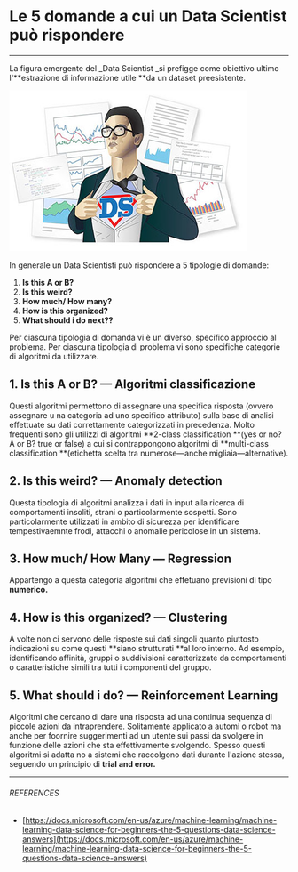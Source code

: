 # Le 5 domande a cui un Data Scientist può rispondere

---

La figura emergente del \_Data Scientist \_si prefigge come obiettivo ultimo l'**estrazione di informazione utile **da un dataset preesistente.

![](/assets/superman-data-scientist-graphic.jpg)

In generale un Data Scientisti può rispondere a 5 tipologie di domande:

1. **Is this A or B?**
2. **Is this weird?**
3. **How much/ How many?**
4. **How is this organized?**
5. **What should i do next??**

Per ciascuna tipologia di domanda vi è un diverso, specifico approccio al problema. Per ciascuna tipologia di problema vi sono specifiche categorie di algoritmi da utilizzare.

## 1. Is this A or B? — Algoritmi classificazione

Questi algoritmi permettono di assegnare una specifica risposta \(ovvero assegnare u na categoria ad uno specifico attributo\) sulla base di analisi effettuate su dati correttamente categorizzati in precedenza. Molto frequenti sono gli utilizzi di algoritmi **2-class classification **\(yes or no? A or B? true or false\) a cui si contrappongono algoritmi di **multi-class classification **\(etichetta scelta tra numerose—anche migliaia—alternative\).

## 2. Is this weird? — Anomaly detection

Questa tipologia di algoritmi analizza i dati in input alla ricerca di comportamenti insoliti, strani o particolarmente sospetti. Sono particolarmente utilizzati in ambito di sicurezza per identificare tempestivaemnte frodi, attacchi o anomalie pericolose in un sistema.

## 3. How much/ How Many — Regression

Appartengo a questa categoria algoritmi che effetuano previsioni di tipo **numerico.**

## 4. How is this organized? — Clustering

A volte non ci servono delle risposte sui dati singoli quanto piuttosto indicazioni su come questi **siano strutturati **al loro interno. Ad esempio, identificando affinità, gruppi o suddivisioni caratterizzate da comportamenti o  caratteristiche simili tra tutti i componenti del gruppo.

## 5. What should i do? — Reinforcement Learning

Algoritmi che cercano di dare una risposta ad una continua sequenza di piccole azioni da intraprendere. Solitamente applicato a automi o robot ma anche per foornire suggerimenti ad un utente sui passi da svolgere in funzione delle azioni che sta effettivamente svolgendo.  Spesso questi algoritmi si adatta no a sistemi che raccolgono dati durante l'azione stessa, seguendo un principio di **trial and error.**

---

###### REFERENCES

* [https://docs.microsoft.com/en-us/azure/machine-learning/machine-learning-data-science-for-beginners-the-5-questions-data-science-answers](https://docs.microsoft.com/en-us/azure/machine-learning/machine-learning-data-science-for-beginners-the-5-questions-data-science-answers)



